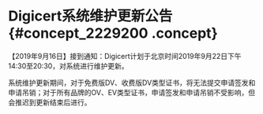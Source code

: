 # Digicert系统维护更新公告 {#concept_2229200 .concept}

【2019年9月16日】接到通知：Digicert计划于北京时间2019年9月22日下午14:30至20:30，对系统进行维护更新。

系统维护更新期间，对于免费版DV、收费版DV类型证书，将无法提交申请签发和申请吊销；对于所有品牌的OV、EV类型证书，申请签发和申请吊销不受影响，但会推迟到更新结束后进行。

